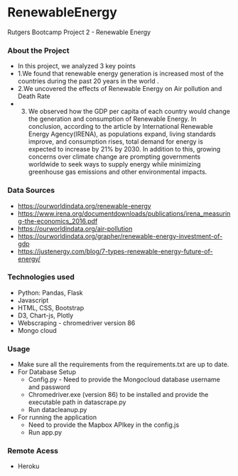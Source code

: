 
# RenewableEnergy
Rutgers Bootcamp Project 2 - Renewable Energy

### About the Project
* In this project, we analyzed 3 key points
* 1.We found that renewable energy generation is increased most of the countries during the past 20 years in the world .
* 2.We uncovered the effects of Renewable Energy on Air pollution and Death Rate 
* 3. We observed how the GDP per capita of each country would change the generation and consumption of Renewable Energy.
In conclusion, according to the article by International Renewable Energy Agency(IRENA), as populations expand, living standards improve, and consumption rises, total demand for energy is expected to increase by 21% by 2030. In addition to this, growing concerns over climate change are prompting governments worldwide to seek ways to supply energy while minimizing greenhouse gas emissions and other environmental impacts.

### Data Sources
* https://ourworldindata.org/renewable-energy
* https://www.irena.org/documentdownloads/publications/irena_measuring-the-economics_2016.pdf
* https://ourworldindata.org/air-pollution
* https://ourworldindata.org/grapher/renewable-energy-investment-of-gdp
* https://justenergy.com/blog/7-types-renewable-energy-future-of-energy/

### Technologies used
* Python: Pandas, Flask
* Javascript 
* HTML, CSS, Bootstrap
* D3, Chart-js, Plotly
* Webscraping - chromedriver version 86
* Mongo cloud

### Usage
* Make sure all the requirements from the requirements.txt are up to date.
* For Database Setup 
    - Config.py - Need to provide the Mongocloud database username and password
    - Chromedriver.exe (version 86) to be installed and provide the executable path in datascrape.py
    - Run datacleanup.py
* For running the application
    - Need to provide the Mapbox APIkey in the config.js
    - Run app.py

### Remote Acess
* Heroku
